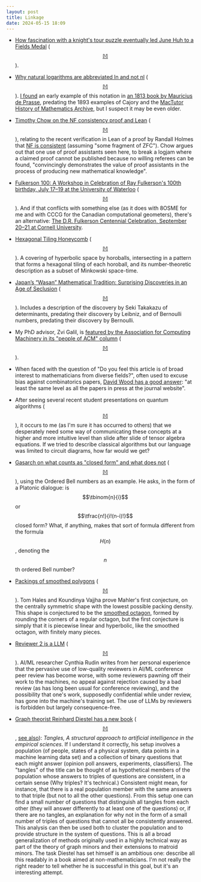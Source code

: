 ```yaml
---
layout: post
title: Linkage
date: 2024-05-15 18:09
---
```

* [How fascination with a knight's tour puzzle eventually led June Huh to a Fields Medal](https://scilogs.spektrum.de/hlf/june-huh-combinatorics-and-the-strange-allure-of-chess-knight-problems/) <span style="white-space:nowrap">([$$\mathbb{M}$$](https://mathstodon.xyz/@11011110/112367145390253550)).</span>

* [Why natural logarithms are abbreviated ln and not nl](https://mathstodon.xyz/@peterrowlett/112373122118997688) <span style="white-space:nowrap">([$$\mathbb{M}$$](https://mathstodon.xyz/@peterrowlett/112373122118997688)).</span> [I found](https://mathstodon.xyz/@11011110/112373446770706054) an early example of this notation in [an 1813 book by Mauricius de Prasse](https://books.google.com/books?id=DR1fAAAAcAAJ&pg=PA243), predating the 1893 examples of Cajory and the [MacTutor History of Mathematics Archive](https://mathshistory.st-andrews.ac.uk/Miller/mathsym/functions/), but I suspect it may be even older.

* [Timothy Chow on the NF consistency proof and Lean](https://www.logicmatters.net/2024/05/03/timothy-chow-on-the-nf-consistency-proof-and-lean/) <span style="white-space:nowrap">([$$\mathbb{M}$$](https://mathstodon.xyz/@PeterSmith/112382412914623702)),</span> relating to the recent verification in Lean of a proof by Randall Holmes that [NF is consistent](https://randall-holmes.github.io/Nfproof/maybedetangled2.pdf) (assuming "some fragment of ZFC"). Chow argues out that one use of proof assistants seen here, to break a logjam where a claimed proof cannot be published because no willing referees can be found, "convincingly demonstrates the value of proof assistants in the process of producing new mathematical knowledge".

* [Fulkerson 100:
A Workshop in Celebration of Ray Fulkerson's 100th birthday, July 17–19 at the University of Waterloo](https://www.math.uwaterloo.ca/~fulkerso/index.html) <span style="white-space:nowrap">([$$\mathbb{M}$$](https://mathstodon.xyz/@11011110/112384869088164330)).</span> And if that conflicts with something else (as it does with 8OSME for me and with CCCG for the Canadian computational geometers), there's an alternative: [The D.R. Fulkerson Centennial Celebration, September 20–21 at Cornell University](https://www.orie.cornell.edu/orie-events/dr-fulkerson-centennial-celebration).

* [Hexagonal Tiling Honeycomb](https://johncarlosbaez.wordpress.com/2024/05/04/hexagonal-tiling-honeycomb/) <span style="white-space:nowrap">([$$\mathbb{M}$$](https://mathstodon.xyz/@johncarlosbaez.wordpress.com@johncarlosbaez.wordpress.com/112383599677574086)).</span> A covering of hyperbolic space by horoballs, intersecting in a pattern that forms a hexagonal tiling of each horoball, and its number-theoretic description as a subset of Minkowski space-time.

* [Japan’s “Wasan” Mathematical Tradition: Surprising Discoveries in an Age of Seclusion](https://www.nippon.com/en/japan-topics/c12801/) <span style="white-space:nowrap">([$$\mathbb{M}$$](https://mathstodon.xyz/@highergeometer/112393638632043418)).</span> Includes a description of the discovery by Seki Takakazu of determinants, predating their discovery by Leibniz, and of Bernoulli numbers, predating their discovery by Bernoulli.

* My PhD advisor, Zvi Galil, is [featured by the Association for Computing Machinery in its "people of ACM" column](https://www.acm.org/articles/people-of-acm/2024/zvi-galil) <span style="white-space:nowrap">([$$\mathbb{M}$$](https://mathstodon.xyz/@11011110/112401593632278672)).</span>

* When faced with the question of "Do you feel this article is of broad interest to mathematicians from diverse fields?", often used to excuse bias against combinatorics papers, [David Wood has a good answer](https://mathstodon.xyz/@DavidWood/112413386531924466): "at least the same level as all the papers in press at the journal website".

* After seeing several recent student presentations on quantum algorithms <span style="white-space:nowrap">([$$\mathbb{M}$$](https://mathstodon.xyz/@11011110/112419078438843893)),</span> it occurs to me (as I'm sure it has occurred to others) that we desperately need some way of communicating these concepts at a higher and more intuitive level than slide after slide of tensor algebra equations. If we tried to describe classical algorithms but our language was limited to circuit diagrams, how far would we get?

* [Gasarch on what counts as "closed form" and what does not](https://blog.computationalcomplexity.org/2024/05/what-is-closed-form-horse-numbers-are.html) <span style="white-space:nowrap">([$$\mathbb{M}$$](https://mathstodon.xyz/@11011110/112424260248872660)),</span> using the Ordered Bell numbers as an example. He asks, in the form of a Platonic dialogue: is $$\tbinom{n}{i}$$ or $$\tfrac{n!}{i!(n-i)!}$$ closed form? What, if anything, makes that sort of formula different from the <span style="white-space:nowrap">formula $$H(n)$$,</span> denoting the <span style="white-space:nowrap">$$n$$th</span> ordered Bell number?

* [Packings of smoothed polygons](https://arxiv.org/abs/2405.04331) <span style="white-space:nowrap">([$$\mathbb{M}$$](https://mathstodon.xyz/@gregeganSF/112437427394204230)).</span> Tom Hales and Koundinya Vajjha prove Mahler's first conjecture, on the centrally symmetric shape with the lowest possible packing density. This shape is conjectured to be the [smoothed octagon](https://en.wikipedia.org/wiki/Smoothed_octagon), formed by rounding the corners of a regular octagon, but the first conjecture is simply that it is piecewise linear and hyperbolic, like the smoothed octagon, with finitely many pieces.

* [Reviewer 2 is a LLM](https://www.insidehighered.com/opinion/career-advice/2024/05/14/will-chatbots-wreak-havoc-academic-publishing-opinion) <span style="white-space:nowrap">([$$\mathbb{M}$$](https://mathstodon.xyz/@11011110/112443772701043717)).</span> AI/ML researcher Cynthia Rudin writes from her personal experience that the pervasive use of low-quality reviewers in AI/ML conference peer review has become worse, with some reviewers pawning off their work to the machines, no appeal against rejection caused by a bad review (as has long been usual for conference reviewing), and the possibility that one's work, supposedly confidential while under review, has gone into the machine's training set. The use of LLMs by reviewers is forbidden but largely consequence-free.

* [Graph theorist Reinhard Diestel has a new book](https://tangles-book.com/) <span style="white-space:nowrap">([$$\mathbb{M}$$](https://mathstodon.xyz/@11011110/112448049361390494),</span> [see also](https://mathstodon.xyz/@sioum/112445738836551259)): _Tangles, A structural approach to artificial intelligence in the empirical sciences_. If I understand it correctly, his setup involves a population (of people, states of a physical system, data points in a machine learning data set) and a collection of binary questions that each might answer (opinion poll answers, experiments, classifiers). The "tangles" of the title can be thought of as hypothetical members of the population whose answers to triples of questions are consistent, in a certain sense (Why triples? It's technical.) Consistent might mean, for instance, that there is a real population member with the same answers to that triple (but not to all the other questions). From this setup one can find a small number of questions that distinguish all tangles from each other (they will answer differently to at least one of the questions) or, if there are no tangles, an explanation for why not in the form of a small number of triples of questions that cannot all be consistently answered. This analysis can then be used both to cluster the population and to provide structure in the system of questions. This is all a broad generalization of methods originally used in a highly technical way as part of the theory of graph minors and their extensions to matroid minors. The task Diestel has set himself is an ambitious one: describe all this readably in a book aimed at non-mathematicians. I'm not really the right reader to tell whether he is successful in this goal, but it's an interesting attempt.